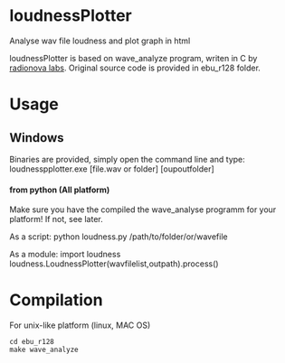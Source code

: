 loudnessPlotter
===============

Analyse wav file loudness and plot graph in html 

loudnessPlotter is based on wave_analyze program, writen in C by [radionova labs](http://labs.radionova.no/2011/01/07/ebu-r128-library/). Original source code is provided in ebu_r128 folder.

 Usage
=======

## Windows
Binaries are provided, simply open the command line and type:
	loudnesspplotter.exe [file.wav or folder] [oupoutfolder]


#### from python (All platform)
Make sure you have the compiled the wave_analyse programm for your platform! If not, see later.

As a script:
  python loudness.py /path/to/folder/or/wavefile
  
As a module:
	import loudness
	loudness.LoudnessPlotter(wavfilelist,outpath).process()


Compilation
============
For unix-like platform (linux, MAC OS)

	cd ebu_r128
	make wave_analyze
	

